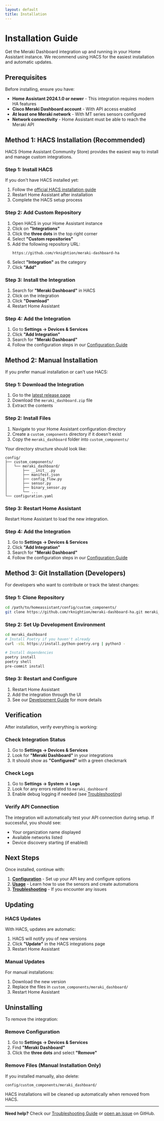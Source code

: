 ```yaml
---
layout: default
title: Installation
---
```


# Installation Guide

Get the Meraki Dashboard integration up and running in your Home Assistant instance. We recommend using HACS for the easiest installation and automatic updates.

## Prerequisites

Before installing, ensure you have:

- **Home Assistant 2024.1.0 or newer** - This integration requires modern HA features
- **Cisco Meraki Dashboard account** - With API access enabled
- **At least one Meraki network** - With MT series sensors configured
- **Network connectivity** - Home Assistant must be able to reach the Meraki API

## Method 1: HACS Installation (Recommended)

HACS (Home Assistant Community Store) provides the easiest way to install and manage custom integrations.

### Step 1: Install HACS

If you don't have HACS installed yet:

1. Follow the [official HACS installation guide](https://hacs.xyz/docs/setup/download)
2. Restart Home Assistant after installation
3. Complete the HACS setup process

### Step 2: Add Custom Repository

1. Open HACS in your Home Assistant instance
2. Click on **"Integrations"**
3. Click the **three dots** in the top right corner
4. Select **"Custom repositories"**
5. Add the following repository URL:
   ```
   https://github.com/rknightion/meraki-dashboard-ha
   ```
6. Select **"Integration"** as the category
7. Click **"Add"**

### Step 3: Install the Integration

1. Search for **"Meraki Dashboard"** in HACS
2. Click on the integration
3. Click **"Download"**
4. Restart Home Assistant

### Step 4: Add the Integration

1. Go to **Settings → Devices & Services**
2. Click **"Add Integration"**
3. Search for **"Meraki Dashboard"**
4. Follow the configuration steps in our [Configuration Guide](configuration.md)

## Method 2: Manual Installation

If you prefer manual installation or can't use HACS:

### Step 1: Download the Integration

1. Go to the [latest release page](https://github.com/rknightion/meraki-dashboard-ha/releases)
2. Download the `meraki_dashboard.zip` file
3. Extract the contents

### Step 2: Install Files

1. Navigate to your Home Assistant configuration directory
2. Create a `custom_components` directory if it doesn't exist
3. Copy the `meraki_dashboard` folder into `custom_components/`

Your directory structure should look like:
```
config/
├── custom_components/
│   └── meraki_dashboard/
│       ├── __init__.py
│       ├── manifest.json
│       ├── config_flow.py
│       ├── sensor.py
│       ├── binary_sensor.py
│       └── ...
└── configuration.yaml
```

### Step 3: Restart Home Assistant

Restart Home Assistant to load the new integration.

### Step 4: Add the Integration

1. Go to **Settings → Devices & Services**
2. Click **"Add Integration"**
3. Search for **"Meraki Dashboard"**
4. Follow the configuration steps in our [Configuration Guide](configuration.md)

## Method 3: Git Installation (Developers)

For developers who want to contribute or track the latest changes:

### Step 1: Clone Repository

```bash
cd /path/to/homeassistant/config/custom_components/
git clone https://github.com/rknightion/meraki-dashboard-ha.git meraki_dashboard
```

### Step 2: Set Up Development Environment

```bash
cd meraki_dashboard
# Install Poetry if you haven't already
curl -sSL https://install.python-poetry.org | python3 -

# Install dependencies
poetry install
poetry shell
pre-commit install
```

### Step 3: Restart and Configure

1. Restart Home Assistant
2. Add the integration through the UI
3. See our [Development Guide](development.md) for more details

## Verification

After installation, verify everything is working:

### Check Integration Status

1. Go to **Settings → Devices & Services**
2. Look for **"Meraki Dashboard"** in your integrations
3. It should show as **"Configured"** with a green checkmark

### Check Logs

1. Go to **Settings → System → Logs**
2. Look for any errors related to `meraki_dashboard`
3. Enable debug logging if needed (see [Troubleshooting](troubleshooting.md))

### Verify API Connection

The integration will automatically test your API connection during setup. If successful, you should see:

- Your organization name displayed
- Available networks listed
- Device discovery starting (if enabled)

## Next Steps

Once installed, continue with:

1. **[Configuration](configuration.md)** - Set up your API key and configure options
2. **[Usage](usage.md)** - Learn how to use the sensors and create automations
3. **[Troubleshooting](troubleshooting.md)** - If you encounter any issues

## Updating

### HACS Updates

With HACS, updates are automatic:

1. HACS will notify you of new versions
2. Click **"Update"** in the HACS integrations page
3. Restart Home Assistant

### Manual Updates

For manual installations:

1. Download the new version
2. Replace the files in `custom_components/meraki_dashboard/`
3. Restart Home Assistant

## Uninstalling

To remove the integration:

### Remove Configuration

1. Go to **Settings → Devices & Services**
2. Find **"Meraki Dashboard"**
3. Click the **three dots** and select **"Remove"**

### Remove Files (Manual Installation Only)

If you installed manually, also delete:
```
config/custom_components/meraki_dashboard/
```

HACS installations will be cleaned up automatically when removed from HACS.

---

**Need help?** Check our [Troubleshooting Guide](troubleshooting.md) or [open an issue](https://github.com/rknightion/meraki-dashboard-ha/issues) on GitHub. 
